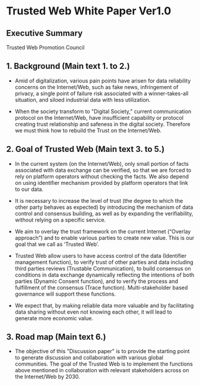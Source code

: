 # Trusted Web White Paper Ver1.0  
## Executive Summary  
Trusted Web Promotion Council  

## 1\. Background (Main text 1. to 2.)

-   Amid of digitalization, various pain points have arisen for data reliability concerns on the Internet/Web, such as fake news, infringement of privacy, a single point of failure risk associated with a winner-takes-all situation, and siloed industrial data with less utilization.

-   When the society transform to "Digital Society," current communication protocol on the Internet/Web, have insufficient capability or protocol creating trust relationship and safeness in the digital society. Therefore we must think how to rebuild the Trust on the Internet/Web.

## 2\. Goal of Trusted Web (Main text 3. to 5.)

-   In the current system (on the Internet/Web), only small portion of facts associated with data exchange can be verified, so that we are forced to rely on platform operators without checking the facts. We also depend on using identifier mechanism provided by platform operators that link to our data.

-   It is necessary to increase the level of trust (the degree to which the other party behaves as expected) by introducing the mechanism of data control and consensus building, as well as by expanding the verifiability, without relying on a specific service.

-   We aim to overlay the trust framework on the current Internet (“Overlay approach”) and to enable various parties to create new value. This is our goal that we call as ‘Trusted Web’.

-   Trusted Web allow users to have access control of the data (Identifier management function), to verify trust of other parties and data including third parties reviews (Trustable Communication), to build consensus on conditions in data exchange dynamically reflecting the intentions of both parties (Dynamic Consent function), and to verify the process and fulfillment of the consensus (Trace function). Multi-stakeholder based governance will support these functions.

-   We expect that, by making reliable data more valuable and by facilitating data sharing without even not knowing each other, it will lead to generate more economic value.

## 3\. Road map (Main text 6.) 

-   The objective of this "Discussion paper" is to provide the starting point to generate discussion and collaboration with various global communities. The goal of the Trusted Web is to implement the functions above mentioned in collaboration with relevant stakeholders across on the Internet/Web by 2030.

